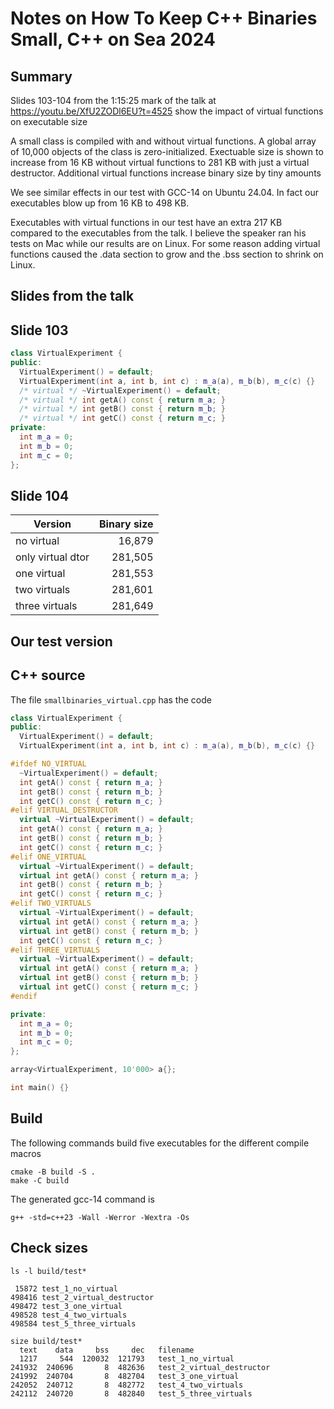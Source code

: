 # Notes on How To Keep C++ Binaries Small, C++ on Sea 2024

## Summary

Slides 103-104 from the 1:15:25 mark of the talk at https://youtu.be/XfU2ZODl6EU?t=4525 show the impact of virtual functions on executable size

A small class is compiled with and without virtual functions. A global array of 10,000 objects of the class is zero-initialized. Exectuable size is shown to increase from 16 KB without virtual functions to 281 KB with just a virtual destructor. Additional virtual functions increase binary size by tiny amounts

We see similar effects in our test with GCC-14 on Ubuntu 24.04. In fact our executables blow up from 16 KB to 498 KB.

Executables with virtual functions in our test have an extra 217 KB compared to the executables from the talk. I believe the speaker ran his tests on Mac while our results are on Linux. For some reason adding virtual functions caused the .data section to grow and the .bss section to shrink on Linux.


## Slides from the talk

## Slide 103

```c++
class VirtualExperiment {
public:
  VirtualExperiment() = default;
  VirtualExperiment(int a, int b, int c) : m_a(a), m_b(b), m_c(c) {}
  /* virtual */ ~VirtualExperiment() = default;
  /* virtual */ int getA() const { return m_a; }
  /* virtual */ int getB() const { return m_b; }
  /* virtual */ int getC() const { return m_c; }
private:
  int m_a = 0;
  int m_b = 0;
  int m_c = 0;
};

```

## Slide 104

|   Version         | Binary size |
|   -------         | ----------: |
| no virtual        |    16,879   |
| only virtual dtor |   281,505   |
| one virtual       |   281,553   |
| two virtuals      |   281,601   |
| three virtuals    |   281,649   |


## Our test version

## C++ source

The file `smallbinaries_virtual.cpp` has the code

```c++
class VirtualExperiment {
public:
  VirtualExperiment() = default;
  VirtualExperiment(int a, int b, int c) : m_a(a), m_b(b), m_c(c) {}

#ifdef NO_VIRTUAL
  ~VirtualExperiment() = default;
  int getA() const { return m_a; }
  int getB() const { return m_b; }
  int getC() const { return m_c; }
#elif VIRTUAL_DESTRUCTOR
  virtual ~VirtualExperiment() = default;
  int getA() const { return m_a; }
  int getB() const { return m_b; }
  int getC() const { return m_c; }
#elif ONE_VIRTUAL
  virtual ~VirtualExperiment() = default;
  virtual int getA() const { return m_a; }
  int getB() const { return m_b; }
  int getC() const { return m_c; }
#elif TWO_VIRTUALS
  virtual ~VirtualExperiment() = default;
  virtual int getA() const { return m_a; }
  virtual int getB() const { return m_b; }
  int getC() const { return m_c; }
#elif THREE_VIRTUALS
  virtual ~VirtualExperiment() = default;
  virtual int getA() const { return m_a; }
  virtual int getB() const { return m_b; }
  virtual int getC() const { return m_c; }
#endif

private:
  int m_a = 0;
  int m_b = 0;
  int m_c = 0;
};

array<VirtualExperiment, 10'000> a{};

int main() {}
```

## Build

The following commands build five executables for the different compile macros

```
cmake -B build -S .
make -C build
```

The generated gcc-14 command is

```
g++ -std=c++23 -Wall -Werror -Wextra -Os
```

## Check sizes

```
ls -l build/test*

 15872 test_1_no_virtual
498416 test_2_virtual_destructor
498472 test_3_one_virtual
498528 test_4_two_virtuals
498584 test_5_three_virtuals

```

```
size build/test*
  text    data     bss     dec   filename
  1217     544  120032  121793   test_1_no_virtual
241932  240696       8  482636   test_2_virtual_destructor
241992  240704       8  482704   test_3_one_virtual
242052  240712       8  482772   test_4_two_virtuals
242112  240720       8  482840   test_5_three_virtuals

```


